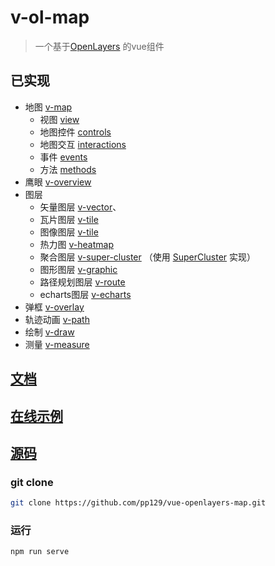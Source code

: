# v-ol-map

> 一个基于[OpenLayers](https://openlayers.org/) 的vue组件

## 已实现

- 地图 [v-map](MAP.md)
  - 视图 [view](MAP.md#view)
  - 地图控件 [controls](MAP.md#controls)
  - 地图交互 [interactions](MAP.md#interactions)
  - 事件 [events](MAP.md#events)
  - 方法 [methods](MAP.md#methods)
- 鹰眼 [v-overview](OVERVIEW.md)
- 图层
  - 矢量图层 [v-vector](VECTORLAYER.md)、
  - 瓦片图层 [v-tile](TILELAYER.md)
  - 图像图层 [v-tile](IMAGE.md)
  - 热力图 [v-heatmap](HEATMAPLAYER.md)
  - 聚合图层 [v-super-cluster](CLUSTERLAYER.md) （使用 [SuperCluster](https://github.com/mapbox/supercluster) 实现）
  - 图形图层 [v-graphic](GRAPHICLAYER.md)
  - 路径规划图层 [v-route](ROUTELAYER.md)
  - echarts图层 [v-echarts](ECHARTSLAYER.md)
-  弹框 [v-overlay](OVERLAY.md)
-  轨迹动画 [v-path](PATH.md)
-  绘制 [v-draw](DRAW.md)
-  测量 [v-measure](MEASURE.md)


## [文档](https://pp129.github.io/vue-openlayers-map/DEV.html)

## [在线示例](https://vue-openlayers-map.netlify.app/)

## [源码](https://github.com/pp129/vue-openlayers-map)

### git clone

```bash
git clone https://github.com/pp129/vue-openlayers-map.git
```

### 运行
```bash
npm run serve
```
